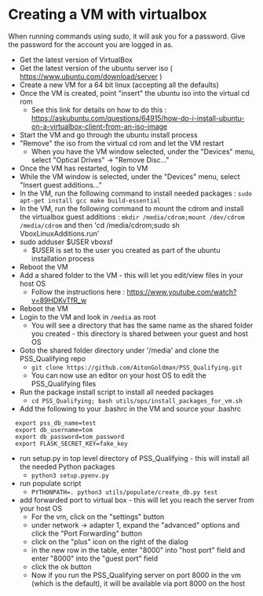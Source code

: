 # Creating a VM with virtualbox

When running commands using sudo, it will ask you for a password.  Give the password for the account you are logged in as.

- Get the latest version of VirtualBox
- Get the latest version of the ubuntu server iso ( https://www.ubuntu.com/download/server )
- Create a new VM for a 64 bit linux (accepting all the defaults)
- Once the VM is created, point "insert" the ubuntu iso into the virtual cd rom 
  - See this link for details on how to do this : https://askubuntu.com/questions/64915/how-do-i-install-ubuntu-on-a-virtualbox-client-from-an-iso-image
- Start the VM and go through the ubuntu install process
- "Remove" the iso from the virtual cd rom and let the VM restart
  - When you have the VM window selected, under the "Devices" menu, select "Optical Drives" -> "Remove Disc..."
- Once the VM has restarted, login to VM
- While the VM window is selected, under the "Devices" menu, select "Insert guest additions..."
- In the VM, run the following command to install needed packages : `sudo apt-get install gcc make build-essential`
- In the VM, run the following command to mount the cdrom and install the virtualbox guest additions : `mkdir /media/cdrom;mount /dev/cdrom /media/cdrom` and then 'cd /media/cdrom;sudo sh VboxLinuxAdditions.run'
- sudo adduser $USER vboxsf
  - $USER is set to the user you created as part of the ubuntu installation process
- Reboot the VM
- Add a shared folder to the VM - this will let you edit/view files in your host OS
  -  Follow the instructions here : https://www.youtube.com/watch?v=89HDKvTfR_w
- Reboot the VM 
- Login to the VM and look in `/media` as root 
  - You will see a directory that has the same name as the shared folder you created - this directory is shared between your guest and host OS
- Goto the shared folder directory under '/media' and clone the PSS_Qualifying repo
  - `git clone https://github.com/AitonGoldman/PSS_Qualifying.git`
  - You can now use an editor on your host OS to edit the PSS_Qualifying files
- Run the package install script to install all needed packages 
  - `cd PSS_Qualifying; bash utils/ops/install_packages_for_vm.sh`
- Add the following to your .bashrc in the VM  and source your .bashrc
 ```
   export pss_db_name=test
   export db_username=tom
   export db_password=tom_password
   export FLASK_SECRET_KEY=fake_key
 ```
- run setup.py in top level directory of PSS_Qualifying - this will install all the needed Python packages
  - `python3 setup.pyenv.py` 
- run populate script
  - `PYTHONPATH=. python3 utils/populate/create_db.py test`
- add forwarded port to virtual box - this will let you reach the server from your host OS
  - For the vm, click on the "settings" button
  - under network -> adapter 1, expand the "advanced" options and click the "Port Forwarding" button
  - click on the "plus" icon on the right of the dialog
  - in the new row in the table, enter "8000" into "host port" field and enter "8000" into the "guest port" field
  - click the ok button
  - Now if you run the PSS_Qualifying server on port 8000 in the vm (which is the default), it will be available via port 8000 on the host
